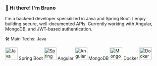 ### 👋 Hi there! I'm Bruno
I'm a backend developer specialized in Java and Spring Boot. I enjoy building secure, well-documented APIs. Currently working with Angular, MongoDB, and JWT-based authentication.

🛠️ Main Techs: 
Java
<p> <img src="https://cdn.jsdelivr.net/gh/devicons/devicon/icons/java/java-original.svg" alt="Java" width="40" height="40"/> 
Spring Boot
<img src="https://cdn.jsdelivr.net/gh/devicons/devicon/icons/spring/spring-original.svg" alt="Spring Boot" width="40" height="40"/> 
Angular
<img src="https://cdn.jsdelivr.net/gh/devicons/devicon/icons/angularjs/angularjs-original.svg" alt="Angular" width="40" height="40"/> 
MongoDB
<img src="https://cdn.jsdelivr.net/gh/devicons/devicon/icons/mongodb/mongodb-original.svg" alt="MongoDB" width="40" height="40"/> 
Docker
<img src="https://cdn.jsdelivr.net/gh/devicons/devicon/icons/docker/docker-original.svg" alt="Docker" width="40" height="40"/> 
